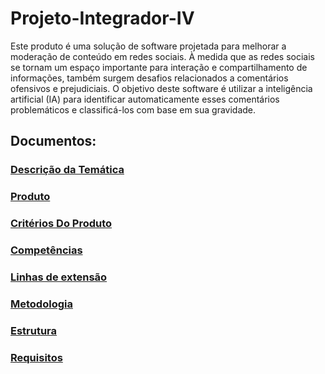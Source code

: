 # Projeto-Integrador-IV

Este produto é uma solução de software projetada para melhorar a moderação de conteúdo em redes sociais. À medida que as redes sociais se tornam um espaço importante para interação e compartilhamento de informações, também surgem desafios relacionados a comentários ofensivos e prejudiciais. O objetivo deste software é utilizar a inteligência artificial (IA) para identificar automaticamente esses comentários problemáticos e classificá-los com base em sua gravidade.

## Documentos:

### [Descrição da Temática](https://github.com/SauloCav/Projeto-Integrador-IV/blob/37d6c39072739710799db701d9d541b52e6e3dd2/Documentos/Classificador%20de%20coment%C3%A1rios%20docs/tematica.md)

### [Produto](https://github.com/SauloCav/Projeto-Integrador-IV/blob/37d6c39072739710799db701d9d541b52e6e3dd2/Documentos/Classificador%20de%20coment%C3%A1rios%20docs/produto.md)

### [Critérios Do Produto](https://github.com/SauloCav/Projeto-Integrador-IV/blob/37d6c39072739710799db701d9d541b52e6e3dd2/Documentos/Classificador%20de%20coment%C3%A1rios%20docs/criteriosDoProduto.md)

### [Competências](https://github.com/SauloCav/Projeto-Integrador-IV/blob/37d6c39072739710799db701d9d541b52e6e3dd2/Documentos/Classificador%20de%20coment%C3%A1rios%20docs/competencias.md)

### [Linhas de extensão](https://github.com/SauloCav/Projeto-Integrador-IV/blob/37d6c39072739710799db701d9d541b52e6e3dd2/Documentos/Classificador%20de%20coment%C3%A1rios%20docs/linhasdeExtensao.md)

### [Metodologia](https://github.com/SauloCav/Projeto-Integrador-IV/blob/37d6c39072739710799db701d9d541b52e6e3dd2/Documentos/Classificador%20de%20coment%C3%A1rios%20docs/metodologia.md)

### [Estrutura](https://github.com/SauloCav/Projeto-Integrador-IV/blob/37d6c39072739710799db701d9d541b52e6e3dd2/Documentos/Classificador%20de%20coment%C3%A1rios%20docs/estrutura.md)

### [Requisitos](https://github.com/SauloCav/Projeto-Integrador-IV/blob/37d6c39072739710799db701d9d541b52e6e3dd2/Documentos/Requisitos/requisitos.md)
